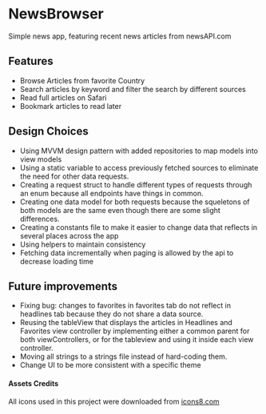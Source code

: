 # NewsBrowser

Simple news app, featuring recent news articles from newsAPI.com

## Features

- Browse Articles from favorite Country
- Search articles by keyword and filter the search by different sources
- Read full articles on Safari
- Bookmark articles to read later

## Design Choices

- Using MVVM design pattern with added repositories to map models into view models
- Using a static variable to access previously fetched sources to eliminate the need for other data requests.
- Creating a request struct to handle different types of requests through an enum because all endpoints have things in common.
- Creating one data model for both requests because the squeletons of both models are the same even though there are some slight differences.
- Creating a constants file to make it easier to change data that reflects in several places across the app
- Using helpers to maintain consistency
- Fetching data incrementally when paging is allowed by the api to decrease loading time

## Future improvements

- Fixing bug: changes to favorites in favorites tab do not reflect in headlines tab because they do not share a data source.
- Reusing the tableView that displays the articles in Headlines and Favorites view controller by implementing either a common parent for both viewControllers, or for the tableview and using it inside each view controller.
- Moving all strings to a strings file instead of hard-coding them.
- Change UI to be more consistent with a specific theme

#### Assets Credits
All icons used in this project were downloaded from [icons8.com](http://icons8.com)
